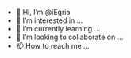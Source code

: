 - 👋 Hi, I’m @iEgria
- 👀 I’m interested in ...
- 🌱 I’m currently learning ...
- 💞️ I’m looking to collaborate on ...
- 📫 How to reach me ...

<!---
iEgria/iEgria is a ✨ special ✨ repository because its `README.md` (this file) appears on your GitHub profile.
You can click the Preview link to take a look at your changes.
--->
